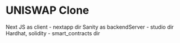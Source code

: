 # UNISWAP Clone

Next JS as client - nextapp dir
Sanity as backendServer - studio dir
Hardhat, solidity - smart_contracts dir